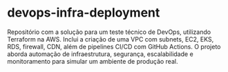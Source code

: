 # devops-infra-deployment
Repositório com a solução para um teste técnico de DevOps, utilizando Terraform na AWS. Inclui a criação de uma VPC com subnets, EC2, EKS, RDS, firewall, CDN, além de pipelines CI/CD com GitHub Actions. O projeto aborda automação de infraestrutura, segurança, escalabilidade e monitoramento para simular um ambiente de produção real.
